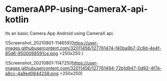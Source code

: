 # CameraAPP-using-CameraX-api-kotlin

Its an basic Camera App Android using CameraX api.

![Screenshot_20210801-114659](https://user-images.githubusercontent.com/32011456/127761474-f40ba9b7-2c8d-4e4f-85d6-9500066591ce.png =250x250 )

![Screenshot_20210801-114725](https://user-images.githubusercontent.com/32011456/127761494-72b1d947-0d92-4f7e-a8cc-4a9ed0844258.png =250x250)

